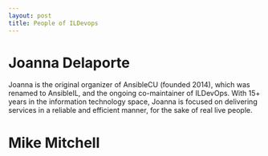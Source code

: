 ```yaml
---
layout: post
title: People of ILDevops
---
```


# Joanna Delaporte
Joanna is the original organizer of AnsibleCU (founded 2014), which was renamed to AnsibleIL, and the ongoing co-maintainer of ILDevOps.
With 15+ years in the information technology space, Joanna is focused on delivering services in a reliable and efficient manner, for the sake of real live people.

# Mike Mitchell
